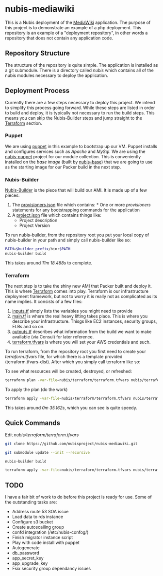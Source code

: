 ﻿# nubis-mediawiki
This is a Nubis deployment of the [MediaWiki](https://www.mediawiki.org/) application. The purpose of this project is to demonstrate an example of a php deployment. This repository is an example of a "deployment repository", in other words a repository that does not contain any application code.

## Repository Structure
The structure of the repository is quite simple. The application is installed as a git submodule. There is a directory called *nubis* which contains all of the nubis modules necessary to deploy the application.


## Deployment Process
Currently there are a few steps necessary to deploy this project. We intend to simplify this process going forward. While these steps are listed in order to build and deploy, it is typically not necessary to run the build steps. This means you can skip the Nubis-Builder steps and jump straight to the [Terraform](#terraform) section.


### Puppet
We are using [puppet](http://puppetlabs.com/) in this example to bootstrap up our VM. Puppet installs and configures services such as *Apache* and *MySql*. We are using the [nubis-puppet](https://github.com/Nubisproject/nubis-puppet) project for our module collection. This is conveniently installed on the *base image* (built by [nubis-base](https://github.com/Nubisproject/nubis-base)) that we are going to use as the starting image for our Packer build in the next step.


### Nubis-Builder
[Nubis-Builder](https://github.com/Nubisproject/nubis-builder) is the piece that will build our AMI. It is made up of a few pieces:

1. The [provisioners.json](nubis/builder/provisioners.json) file which contains:
        * One or more *provisioners* statements for any bootstrapping commands for the application
2. A [project.json](nubis/builder/project.json) file which contains things like:
    * Project description
    * Project Version

To run nubis-builder, from the repository root you put your local copy of nubis-builder in your path and simply call nubis-builder like so:
```bash
PATH=$builder_prefix/bin:$PATH
nubis-builder build 
```
This takes around *11m 18.488s* to complete.


### Terraform
The next step is to take the shiny new AMI that Packer built and deploy it. This is where [Terraform](https://www.terraform.io/) comes into play. Terraform is our infrastructure deployment framework, but not to worry it is really not as complicated as its name implies. It consists of a few files:

1. [inputs.tf](nubis/terraform/inputs.tf) simply lists the variables you might need to provide
2. [main.tf](nubis/terraform/main.tf) is where the real heavy lifting takes place. This is where you describe your infrastructure. Thisgs like EC2 instances, security groups, ELBs and so on.
3. [outputs.tf](nubis/terraform/outputs.tf) describes what information from the build we want to make available (via Consul) for later reference.
4. [terraform.tfvars](nubis/terraform/terraform.tfvars-dist) is where you will set your AWS credentials and such.

To run terraform, from the repository root you first need to create your *terraform.tfvars* file, for which there is a template provided (terraform.tfvars-dist). After which you simply call terraform like so:

To see what resources will be created, destroyed, or refreshed:
```bash
terraform plan -var-file=nubis/terraform/terraform.tfvars nubis/terraform/
```
To apply the plan (do the work)
```bash
terraform apply -var-file=nubis/terraform/terraform.tfvars nubis/terraform/
```
This takes around *0m 35.162s*, which you can see is quite speedy.


## Quick Commands
Edit *nubis/terraform/terraform.tfvars*
```bash
git clone https://github.com/nubisproject/nubis-mediawiki.git

git submodule update --init --recursive

nubis-builder build 

terraform apply -var-file=nubis/terraform/terraform.tfvars nubis/terraform/
```


## TODO
I have a fair bit of work to do before this project is ready for use. Some of the outstanding tasks are:
* Address route 53 SOA issue
* Load data to rds instance
* Configure s3 bucket
* Create autoscailing group
* confd integration (/etc/nubis-confog/)
* Finish migrator instance script
* Play with code install with puppet
* Autogenerate
 * db_password
 * app_secret_key
 * app_upgrade_key
* Fsix security group dependancy issues